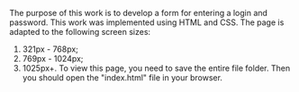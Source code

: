 The purpose of this work is to develop a form for entering a login and password.
This work was implemented using HTML and CSS.
The page is adapted to the following screen sizes: 
  1) 321px - 768px; 
  2) 769px - 1024px; 
  3) 1025px+.
To view this page, you need to save the entire file folder. Then you should open the "index.html" file in your browser.
